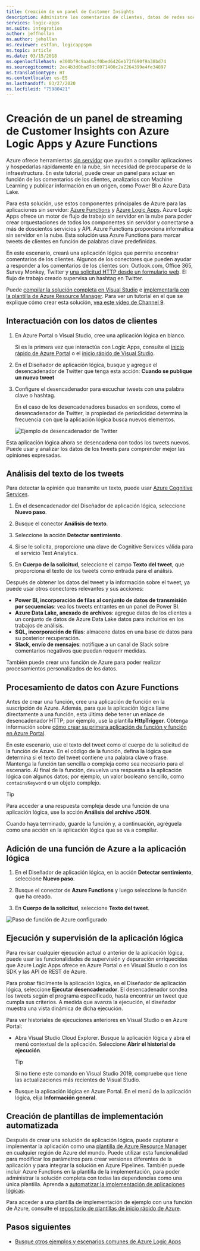 ```yaml
---
title: Creación de un panel de Customer Insights
description: Administre los comentarios de clientes, datos de redes sociales, etc. mediante la compilación de un panel de clientes con Azure Logic Apps y Azure Functions
services: logic-apps
ms.suite: integration
author: jeffhollan
ms.author: jehollan
ms.reviewer: estfan, logicappspm
ms.topic: article
ms.date: 03/15/2018
ms.openlocfilehash: e300bf9c9aa0acf0bed6426eb73f690f9a38bd74
ms.sourcegitcommit: 2ec4b3d0bad7dc0071400c2a2264399e4fe34897
ms.translationtype: HT
ms.contentlocale: es-ES
ms.lasthandoff: 03/27/2020
ms.locfileid: "75980421"
---
```

# <a name="create-a-streaming-customer-insights-dashboard-with-azure-logic-apps-and-azure-functions"></a>Creación de un panel de streaming de Customer Insights con Azure Logic Apps y Azure Functions

Azure ofrece herramientas [sin servidor](https://azure.microsoft.com/solutions/serverless/) que ayudan a compilar aplicaciones y hospedarlas rápidamente en la nube, sin necesidad de preocuparse de la infraestructura. En este tutorial, puede crear un panel para actuar en función de los comentarios de los clientes, analizarlos con Machine Learning y publicar información en un origen, como Power BI o Azure Data Lake.

Para esta solución, use estos componentes principales de Azure para las aplicaciones sin servidor: [Azure Functions](https://azure.microsoft.com/services/functions/) y [Azure Logic Apps](https://azure.microsoft.com/services/logic-apps/).
Azure Logic Apps ofrece un motor de flujo de trabajo sin servidor en la nube para poder crear orquestaciones de todos los componentes sin servidor y conectarse a más de doscientos servicios y API. Azure Functions proporciona informática sin servidor en la nube. Esta solución usa Azure Functions para marcar tweets de clientes en función de palabras clave predefinidas.

En este escenario, creará una aplicación lógica que permite encontrar comentarios de los clientes. Algunos de los conectores que pueden ayudar a responder a los comentarios de los clientes son: Outlook.com, Office 365, Survey Monkey, Twitter y [una solicitud HTTP desde un formulario web](https://blogs.msdn.microsoft.com/logicapps/2017/01/30/calling-a-logic-app-from-an-html-form/). El flujo de trabajo creado supervisa un hashtag en Twitter.

Puede [compilar la solución completa en Visual Studio](../logic-apps/quickstart-create-logic-apps-with-visual-studio.md) e [implementarla con la plantilla de Azure Resource Manager](../logic-apps/logic-apps-deploy-azure-resource-manager-templates.md). Para ver un tutorial en el que se explique cómo crear esta solución, [vea este vídeo de Channel 9](https://aka.ms/logicappsdemo). 

## <a name="trigger-on-customer-data"></a>Interactuación con los datos de clientes

1. En Azure Portal o Visual Studio, cree una aplicación lógica en blanco. 

   Si es la primera vez que interactúa con Logic Apps, consulte el [inicio rápido de Azure Portal](../logic-apps/quickstart-create-first-logic-app-workflow.md) o el [inicio rápido de Visual Studio](../logic-apps/quickstart-create-logic-apps-with-visual-studio.md).

2. En el Diseñador de aplicación lógica, busque y agregue el desencadenador de Twitter que tenga esta acción: **Cuando se publique un nuevo tweet**

3. Configure el desencadenador para escuchar tweets con una palabra clave o hashtag.

   En el caso de los desencadenadores basados en sondeos, como el desencadenador de Twitter, la propiedad de periodicidad determina la frecuencia con que la aplicación lógica busca nuevos elementos.

   ![Ejemplo de desencadenador de Twitter][1]

Esta aplicación lógica ahora se desencadena con todos los tweets nuevos. Puede usar y analizar los datos de los tweets para comprender mejor las opiniones expresadas. 

## <a name="analyze-tweet-text"></a>Análisis del texto de los tweets

Para detectar la opinión que transmite un texto, puede usar [Azure Cognitive Services](https://azure.microsoft.com/services/cognitive-services/).

1. En el desencadenador del Diseñador de aplicación lógica, seleccione **Nuevo paso**.

2. Busque el conector **Análisis de texto**.

3. Seleccione la acción **Detectar sentimiento**.

4. Si se le solicita, proporcione una clave de Cognitive Services válida para el servicio Text Analytics.

5. En **Cuerpo de la solicitud**, seleccione el campo **Texto del tweet**, que proporciona el texto de los tweets como entrada para el análisis.

Después de obtener los datos del tweet y la información sobre el tweet, ya puede usar otros conectores relevantes y sus acciones:

* **Power BI, incorporación de filas al conjunto de datos de transmisión por secuencias**: vea los tweets entrantes en un panel de Power BI.
* **Azure Data Lake, anexado de archivos**: agregue datos de los clientes a un conjunto de datos de Azure Data Lake datos para incluirlos en los trabajos de análisis.
* **SQL, incorporación de filas**: almacene datos en una base de datos para su posterior recuperación.
* **Slack, envío de mensajes**: notifique a un canal de Slack sobre comentarios negativos que puedan requerir medidas.

También puede crear una función de Azure para poder realizar procesamientos personalizados de los datos. 

## <a name="process-data-with-azure-functions"></a>Procesamiento de datos con Azure Functions

Antes de crear una función, cree una aplicación de función en la suscripción de Azure. Además, para que la aplicación lógica llame directamente a una función, esta última debe tener un enlace de desencadenador HTTP; por ejemplo, use la plantilla **HttpTrigger**. Obtenga información sobre [cómo crear su primera aplicación de función y función en Azure Portal](../azure-functions/functions-create-first-azure-function-azure-portal.md).

En este escenario, use el texto del tweet como el cuerpo de la solicitud de la función de Azure. En el código de la función, defina la lógica que determina si el texto del tweet contiene una palabra clave o frase. Mantenga la función tan sencilla o compleja como sea necesario para el escenario.
Al final de la función, devuelva una respuesta a la aplicación lógica con algunos datos; por ejemplo, un valor booleano sencillo, como `containsKeyword` o un objeto complejo.

> [!TIP]
> Para acceder a una respuesta compleja desde una función de una aplicación lógica, use la acción **Análisis del archivo JSON**.

Cuando haya terminado, guarde la función y, a continuación, agréguela como una acción en la aplicación lógica que se va a compilar.

## <a name="add-azure-function-to-logic-app"></a>Adición de una función de Azure a la aplicación lógica

1. En el Diseñador de aplicación lógica, en la acción **Detectar sentimiento**, seleccione **Nuevo paso**.

2. Busque el conector de **Azure Functions** y luego seleccione la función que ha creado.

3. En **Cuerpo de la solicitud**, seleccione **Texto del tweet**.

![Paso de función de Azure configurado][2]

## <a name="run-and-monitor-your-logic-app"></a>Ejecución y supervisión de la aplicación lógica

Para revisar cualquier ejecución actual o anterior de la aplicación lógica, puede usar las funcionalidades de supervisión y depuración enriquecidas que Azure Logic Apps ofrece en Azure Portal o en Visual Studio o con los SDK y las API de REST de Azure.

Para probar fácilmente la aplicación lógica, en el Diseñador de aplicación lógica, seleccione **Ejecutar desencadenador**. El desencadenador sondea los tweets según el programa especificado, hasta encontrar un tweet que cumpla sus criterios. A medida que avanza la ejecución, el diseñador muestra una vista dinámica de dicha ejecución.

Para ver historiales de ejecuciones anteriores en Visual Studio o en Azure Portal: 

* Abra Visual Studio Cloud Explorer. Busque la aplicación lógica y abra el menú contextual de la aplicación. Seleccione **Abrir el historial de ejecución**.

  > [!TIP]
  > Si no tiene este comando en Visual Studio 2019, compruebe que tiene las actualizaciones más recientes de Visual Studio.

* Busque la aplicación lógica en Azure Portal. En el menú de la aplicación lógica, elija **Información general**. 

## <a name="create-automated-deployment-templates"></a>Creación de plantillas de implementación automatizada

Después de crear una solución de aplicación lógica, puede capturar e implementar la aplicación como una [plantilla de Azure Resource Manager](../azure-resource-manager/templates/overview.md) en cualquier región de Azure del mundo. Puede utilizar esta funcionalidad para modificar los parámetros para crear versiones diferentes de la aplicación y para integrar la solución en Azure Pipelines. También puede incluir Azure Functions en la plantilla de la implementación, para poder administrar la solución completa con todas las dependencias como una única plantilla. Aprenda a [automatizar la implementación de aplicaciones lógicas](logic-apps-azure-resource-manager-templates-overview.md).

Para acceder a una plantilla de implementación de ejemplo con una función de Azure, consulte el [repositorio de plantillas de inicio rápido de Azure](https://github.com/Azure/azure-quickstart-templates/tree/master/101-function-app-create-dynamic).

## <a name="next-steps"></a>Pasos siguientes

* [Busque otros ejemplos y escenarios comunes de Azure Logic Apps](logic-apps-examples-and-scenarios.md)

<!-- Image References -->
[1]: ./media/logic-apps-scenario-social-serverless/twitter.png
[2]: ./media/logic-apps-scenario-social-serverless/function.png
